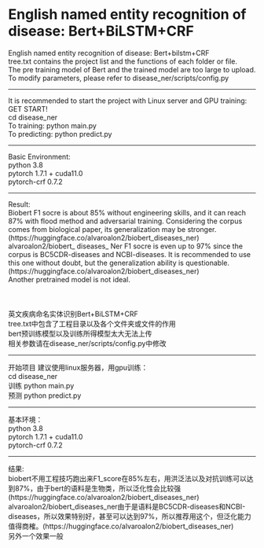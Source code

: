 # English named entity recognition of disease: Bert+BiLSTM+CRF<br>
English named entity recognition of disease: Bert+bilstm+CRF<br>
tree.txt contains the project list and the functions of each folder or file. <br>
The pre training model of Bert and the trained model are too large to upload. <br>
To modify parameters, please refer to disease_ner/scripts/config.py<br>
<hr>
It is recommended to start the project with Linux server and GPU training: <br>
GET START!<br>
cd disease_ner<br>
To training: python main.py <br>
To predicting: python predict.py <br>
<hr>
Basic Environment: <br>
python 3.8 <br>
pytorch 1.7.1 + cuda11.0 <br>
pytorch-crf 0.7.2 <br>
<hr>
Result: <br>
Biobert F1 socre is about 85% without engineering skills, and it can reach 87% with flood method and adversarial training. Considering the corpus comes from biological paper, its generalization may be stronger. (https://huggingface.co/alvaroalon2/biobert_diseases_ner) <br>
alvaroalon2/biobert_ diseases_ Ner F1 socre is even up to 97% since the corpus is BC5CDR-diseases and NCBI-diseases. It is recommended to use this one without doubt, but the generalization ability is questionable. (https://huggingface.co/alvaroalon2/biobert_diseases_ner) <br>
Another pretrained model is not ideal. <br>
<br>
<br>
<br>
英文疾病命名实体识别Bert+BiLSTM+CRF<br>
tree.txt中包含了工程目录以及各个文件夹或文件的作用<br>
bert预训练模型以及训练所得模型太大无法上传<br>
相关参数请在disease_ner/scripts/config.py中修改<br>
<hr>
开始项目 建议使用linux服务器，用gpu训练：<br>
cd disease_ner<br>
训练 python main.py <br>
预测 python predict.py <br>
<hr>
基本环境：<br>
python 3.8 <br>
pytorch 1.7.1 + cuda11.0 <br>
pytorch-crf 0.7.2 <br>
<hr>
结果:<br>
biobert不用工程技巧跑出来F1_score在85%左右，用洪泛法以及对抗训练可以达到87%，由于bert的语料是生物类，所以泛化性会比较强(https://huggingface.co/alvaroalon2/biobert_diseases_ner)<br>
alvaroalon2/biobert_diseases_ner由于是语料是BC5CDR-diseases和NCBI-diseases，所以效果特别好，甚至可以达到97%，所以推荐用这个，但泛化能力值得商榷。(https://huggingface.co/alvaroalon2/biobert_diseases_ner)<br>
另外一个效果一般<br>
